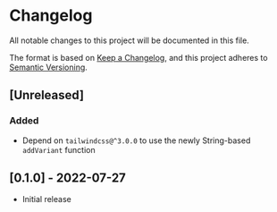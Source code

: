 # Changelog

All notable changes to this project will be documented in this file.

The format is based on [Keep a Changelog](https://keepachangelog.com/en/1.0.0/),
and this project adheres to [Semantic Versioning](https://semver.org/spec/v2.0.0.html).

## [Unreleased]

### Added

- Depend on `tailwindcss@^3.0.0` to use the newly String-based `addVariant`
  function

## [0.1.0] - 2022-07-27

- Initial release
